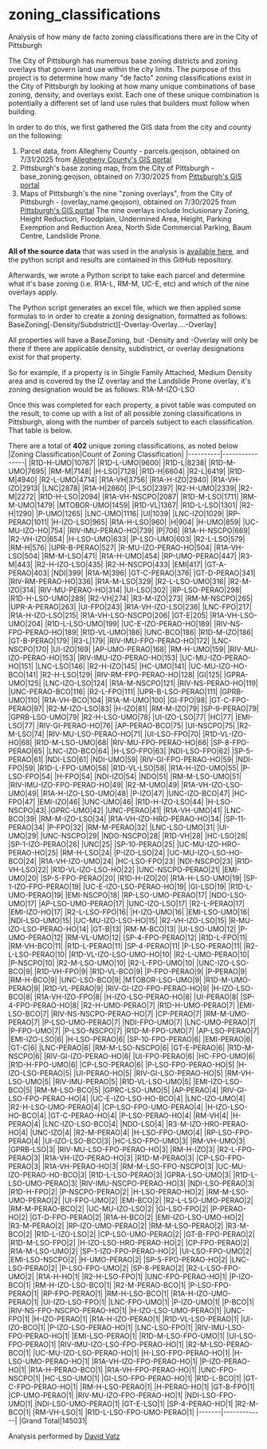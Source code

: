 # zoning_classifications

Analysis of how many de facto zoning classifications there are in the City of Pittsburgh

The City of Pittsburgh has numerous base zoning districts and zoning overlays that govern land use within the city limits. The purpose of this project is to determine how many "de facto" zoning classifications exist in the City of Pittsburgh by looking at how many unique combinations of base zoning, density, and overlays exist. Each one of these unique combination is potentially a different set of land use rules that builders must follow when building.

In order to do this, we first gathered the GIS data from the city and county on the following:
1) Parcel data, from Allegheny County - parcels.geojson, obtained on 7/31/2025 from [Allegheny County's GIS portal](https://openac-alcogis.opendata.arcgis.com/documents/1b3e5809fb964497a52ca225db492624/explore)
2) Pittsburgh's base zoning map, from the City of Pittsburgh - base_zoning.geojson, obtained on 7/30/2025 from [Pittsburgh's GIS portal](https://pghgishub-pittsburghpa.opendata.arcgis.com/datasets/e67592c2904b497b83ccf876fced7979_0/explore?location=40.430794%2C-79.979856%2C12.17)
3) Maps of Pittsburgh's the nine "zoning overlays", from the City of Pittsburgh - (overlay_name.geojson), obtained on 7/30/2025 from [Pittsburgh's GIS portal](https://pghgishub-pittsburghpa.opendata.arcgis.com/search) The nine overlays include Inclusionary Zoning, Height Reduction, Floodplain, Undermined Area, Height, Parking Exemption and Reduction Area, North Side Commercial Parking, Baum Centre, Landslide Prone.

**All of the source data** that was used in the analysis is [available here](https://drive.google.com/drive/folders/1tAAWBCRdL9UOF101u-l9g13xcutG1jkU?usp=sharing), and the python script and results are contained in this GitHub repository.

Afterwards, we wrote a Python script to take each parcel and determine what it's base zoning (i.e. R1A-L, RM-M, UC-E, etc) and which of the nine overlays apply.

The Python script generates an excel file, which we then applied some formulas to in order to create a zoning designation, formatted as follows:
BaseZoning[-Density/Subdistrict][-Overlay-Overlay....-Overlay]

All properties will have a BaseZoning, but -Density and -Overlay will only be there if there are applicable density, subdistrict, or overlay designations exist for that property.

So for example, if a property is in Single Family Attached, Medium Density area and is covered by the IZ overlay and the Landslide Prone overlay, it's zoning designation would be as follows:
R1A-M-IZO-LSO

Once this was completed for each property, a pivot table was computed on the result, to come up with a list of all possible zoning classifications in Pittsburgh, along with the number of parcels subject to each classification. That table is below.

There are a total of **402** unique zoning classifications, as noted below
|Zoning Classification|Count of Zoning Classification|
|----------|----------------|
|R1D-H-UMO|10767|
|R1D-L-UMO|9600|
|R1D-L|8238|
|R1D-M-UMO|7695|
|RM-M|7148|
|H-LSO|7128|
|R1D-H|6604|
|R2-L|6419|
|R1D-M|4940|
|R2-L-UMO|4714|
|R1A-VH|3756|
|R1A-H-IZO|2940|
|R1A-VH-IZO|2913|
|LNC|2878|
|R1A-H|2860|
|P-LSO|2397|
|R2-H-UMO|2339|
|R2-M|2272|
|R1D-H-LSO|2094|
|R1A-VH-NSCPO|2087|
|R1D-M-LSO|1711|
|RM-M-UMO|1479|
|MTOBOR-UMO|1459|
|R1D-VL|1367|
|R1D-L-LSO|1301|
|R2-H|1290|
|P-UMO|1265|
|LNC-UMO|1116|
|UI|1039|
|LNC-IZO|1029|
|RP-PERAO|1011|
|H-IZO-LSO|965|
|R1A-H-LSO|960|
|H|904|
|H-UMO|859|
|UC-MU-IZO-HO|754|
|RIV-IMU-PERAO-HO|739|
|P|706|
|R1A-H-NSCPO|669|
|R2-VH-IZO|654|
|H-LSO-UMO|633|
|P-LSO-UMO|603|
|R2-L-LSO|579|
|RM-H|576|
|UPR-B-PERAO|527|
|R-MU-IZO-PERAO-HO|504|
|R1A-VH-LSO|504|
|RM-M-LSO|471|
|R1A-H-UMO|454|
|RP-UMO-PERAO|447|
|R3-M|443|
|R2-H-IZO-LSO|435|
|R2-H-NSCPO|433|
|EMI|417|
|GT-A-PERAO|403|
|NDI|399|
|R1A-M|396|
|GT-C-PERAO|376|
|GT-D-PERAO|341|
|RIV-RM-PERAO-HO|336|
|R1A-M-LSO|329|
|R2-L-LSO-UMO|316|
|R2-M-IZO|314|
|RIV-MU-PERAO-HO|314|
|UI-LSO|302|
|RP-LSO-PERAO|298|
|R1D-H-LSO-UMO|289|
|R2-VH|274|
|R3-M-IZO|273|
|RM-M-NSCPO|265|
|UPR-A-PERAO|263|
|UI-FPO|243|
|R1A-VH-IZO-LSO|236|
|LNC-FPO|217|
|R1A-H-IZO-LSO|215|
|R1A-VH-LSO-NSCPO|206|
|GT-E|205|
|R1A-VH-LSO-UMO|204|
|R1D-L-LSO-UMO|199|
|UC-E-IZO-PERAO-HO|189|
|RIV-NS-FPO-PERAO-HO|189|
|R1D-VL-UMO|186|
|UNC-BCO|186|
|R1D-M-IZO|186|
|GT-B-PERAO|179|
|R3-L|179|
|RIV-IMU-FPO-PERAO-HO|172|
|LNC-NSCPO|170|
|UI-IZO|169|
|AP-UMO-PERAO|168|
|RM-H-UMO|159|
|RIV-MU-IZO-PERAO-HO|153|
|RIV-IMU-IZO-PERAO-HO|153|
|UC-MU-IZO-PERAO-HO|151|
|LNC-LSO|146|
|R2-H-IZO|145|
|HC-UMO|141|
|UC-MU-IZO-HO-BCO|141|
|R2-H-LSO|129|
|RIV-RM-FPO-PERAO-HO|128|
|GI|125|
|GPRA-UMO|125|
|LNC-IZO-LSO|124|
|R1A-M-NSCPO|121|
|RIV-NS-PERAO-HO|119|
|UNC-PERAO-BCO|116|
|R2-L-FPO|111|
|UPR-B-LSO-PERAO|111|
|GPRB-UMO|110|
|R1A-VH-BCO|104|
|R1A-M-UMO|100|
|GI-FPO|98|
|GT-C-FPO-PERAO|97|
|R2-M-IZO-LSO|83|
|H-IZO|81|
|RM-M-IZO|79|
|SP-9-PERAO|79|
|GPRB-LSO-UMO|79|
|R2-H-LSO-UMO|78|
|UI-IZO-LSO|77|
|HC|77|
|EMI-LSO|77|
|RIV-GI-PERAO-HO|76|
|AP-PERAO-BCO|75|
|UI-NSCPO|75|
|R2-M-LSO|74|
|RIV-MU-LSO-PERAO-HO|71|
|UI-LSO-FPO|70|
|R1D-VL-IZO-HO|68|
|R1D-M-LSO-UMO|68|
|RIV-MU-FPO-PERAO-HO|66|
|SP-8-FPO-PERAO|65|
|LNC-IZO-BCO|64|
|H-LSO-FPO|63|
|NDI-LSO-FPO|62|
|SP-5-PERAO|61|
|NDI-LSO|61|
|NDI-UMO|59|
|RIV-GI-FPO-PERAO-HO|59|
|NDI-FPO|59|
|R1D-L-FPO-UMO|58|
|R1D-VL-LSO|58|
|R1A-H-IZO-UMO|55|
|P-LSO-FPO|54|
|H-FPO|54|
|NDI-IZO|54|
|NDO|51|
|RM-M-LSO-UMO|51|
|RIV-IMU-IZO-FPO-PERAO-HO|49|
|R2-M-UMO|49|
|R1A-VH-IZO-LSO-UMO|49|
|R1A-H-IZO-LSO-UMO|48|
|P-IZO|47|
|UNC-IZO-BCO|47|
|HC-FPO|47|
|EMI-IZO|46|
|UNC-UMO|46|
|R1D-H-IZO-LSO|44|
|H-LSO-NSCPO|43|
|GPRC-UMO|42|
|UNC-PERAO|41|
|R1A-VH-UMO|41|
|LNC-BCO|39|
|RM-M-IZO-LSO|34|
|R1A-VH-IZO-HRO-PERAO-HO|34|
|SP-11-PERAO|34|
|P-FPO|32|
|RM-M-PERAO|32|
|LNC-LSO-UMO|31|
|UI-UMO|29|
|UNC-NSCPO|29|
|NDO-NSCPO|28|
|R1D-VH|28|
|HC-LSO|26|
|SP-1-IZO-PERAO|26|
|UNC|25|
|SP-10-PERAO|25|
|UC-MU-IZO-HRO-PERAO-HO|25|
|RM-H-LSO|24|
|P-IZO-LSO|24|
|UC-MU-IZO-LSO-HO-BCO|24|
|R1A-VH-IZO-UMO|24|
|HC-LSO-FPO|23|
|NDI-NSCPO|23|
|R1D-VH-LSO|22|
|R1D-VL-IZO-LSO-HO|22|
|UNC-NSCPO-PERAO|21|
|EMI-UMO|20|
|SP-5-FPO-PERAO|20|
|R1D-H-IZO|20|
|R1A-H-LSO-UMO|19|
|SP-1-IZO-FPO-PERAO|19|
|UC-E-IZO-LSO-PERAO-HO|19|
|GI-LSO|19|
|R1D-L-UMO-PERAO|19|
|EMI-NSCPO|18|
|RP-LSO-UMO-PERAO|17|
|NDO-LSO-UMO|17|
|AP-LSO-UMO-PERAO|17|
|UNC-IZO-LSO|17|
|R2-L-PERAO|17|
|EMI-IZO-HO|17|
|R2-L-LSO-FPO|16|
|H-IZO-UMO|16|
|EMI-LSO-UMO|16|
|NDI-LSO-UMO|15|
|UC-MU-IZO-LSO-HO|15|
|R2-VH-IZO-LSO|15|
|R-MU-IZO-LSO-PERAO-HO|14|
|GT-B|13|
|RM-M-BCO|13|
|UI-LSO-UMO|12|
|P-UMO-PERAO|12|
|RM-VL-UMO|12|
|SP-4-FPO-PERAO|12|
|R1D-L-FPO|11|
|RM-VH-BCO|11|
|R1D-L-PERAO|11|
|SP-4-PERAO|11|
|P-LSO-PERAO|11|
|R2-L-LSO-PERAO|10|
|R1D-VL-IZO-LSO-UMO-HO|10|
|R2-L-UMO-PERAO|10|
|P-NSCPO|10|
|R2-M-LSO-UMO|10|
|R2-L-FPO-UMO|10|
|UNC-IZO-LSO-BCO|9|
|R1D-VH-FPO|9|
|R1D-VL-BCO|9|
|P-FPO-PERAO|9|
|P-PERAO|9|
|RM-H-BCO|9|
|UNC-LSO-BCO|9|
|MTOBOR-LSO-UMO|9|
|R1D-M-UMO-PERAO|9|
|R1D-VL-PERAO|9|
|RIV-GI-IZO-FPO-PERAO-HO|9|
|H-IZO-LSO-BCO|8|
|R1A-VH-IZO-FPO|8|
|H-IZO-LSO-PERAO-HO|8|
|UI-PERAO|8|
|SP-4-FPO-PERAO-HO|8|
|R2-H-UMO-PERAO|7|
|R1D-H-UMO-PERAO|7|
|EMI-LSO-BCO|7|
|RIV-NS-NSCPO-PERAO-HO|7|
|CP-PERAO|7|
|RM-M-UMO-PERAO|7|
|P-LSO-UMO-PERAO|7|
|NDI-FPO-UMO|7|
|LNC-UMO-PERAO|7|
|P-FPO-UMO|7|
|P-LSO-NSCPO|7|
|R1D-M-FPO-UMO|7|
|AP-LSO-PERAO|7|
|EMI-IZO-LSO|6|
|H-LSO-PERAO|6|
|SP-10-FPO-PERAO|6|
|EMI-PERAO|6|
|GT-C|6|
|LNC-PERAO|6|
|RM-M-LSO-NSCPO|6|
|GT-E-PERAO|6|
|R1D-M-NSCPO|6|
|RIV-GI-IZO-PERAO-HO|6|
|UI-FPO-PERAO|6|
|HC-FPO-UMO|6|
|R1D-H-FPO-UMO|6|
|CP-LSO-PERAO|6|
|P-LSO-FPO-PERAO-HO|5|
|H-IZO-LSO-PERAO|5|
|UI-PERAO-HO|5|
|RIV-GI-LSO-PERAO-HO|5|
|RM-VH-LSO-UMO|5|
|RIV-IMU-PERAO|5|
|R1D-VL-LSO-UMO|5|
|EMI-IZO-LSO-BCO|5|
|RM-M-LSO-BCO|5|
|GPRC-LSO-UMO|5|
|AP-PERAO|4|
|RIV-GI-LSO-FPO-PERAO-HO|4|
|UC-E-IZO-LSO-HO-BCO|4|
|LNC-IZO-UMO|4|
|R2-H-LSO-UMO-PERAO|4|
|CP-LSO-FPO-UMO-PERAO|4|
|H-IZO-LSO-HO-BCO|4|
|GT-C-PERAO-HO|4|
|P-LSO-PERAO-HO|4|
|RM-VH|4|
|H-PERAO|4|
|LNC-IZO-LSO-BCO|4|
|NDO-LSO|4|
|R3-M-IZO-HRO-PERAO-HO|4|
|UNC-IZO|4|
|R2-M-PERAO|4|
|H-LSO-FPO-UMO|4|
|RP-LSO-FPO-PERAO|4|
|UI-IZO-LSO-BCO|3|
|HC-LSO-FPO-UMO|3|
|RM-VH-UMO|3|
|GPRB-LSO|3|
|RIV-MU-LSO-FPO-PERAO-HO|3|
|RM-H-IZO|3|
|R2-L-FPO-PERAO|3|
|R1A-VH-IZO-PERAO-HO|3|
|R1D-M-PERAO|3|
|CP-LSO-FPO-PERAO|3|
|R1A-VH-PERAO-HO|3|
|RM-M-LSO-FPO-NSCPO|3|
|UC-MU-IZO-PERAO-HO-BCO|3|
|R1D-L-LSO-PERAO|3|
|GPRA-LSO-UMO|3|
|R1D-L-LSO-UMO-PERAO|3|
|RIV-IMU-NSCPO-PERAO-HO|3|
|NDI-LSO-PERAO|3|
|R1D-H-FPO|2|
|P-NSCPO-PERAO|2|
|H-LSO-PERAO-HO|2|
|RM-M-LSO-UMO-PERAO|2|
|UI-FPO-UMO|2|
|EMI-BCO|2|
|R2-L-LSO-UMO-PERAO|2|
|RM-M-PERAO-BCO|2|
|UC-MU-IZO-LSO|2|
|GI-LSO-FPO|2|
|P-PERAO-HO|2|
|GT-D-FPO-PERAO|2|
|R1A-H-BCO|2|
|EMI-IZO-LSO-UMO-HO|2|
|R3-M-PERAO|2|
|RP-IZO-UMO-PERAO|2|
|RM-M-LSO-PERAO|2|
|R3-M-BCO|2|
|R1D-L-IZO-LSO|2|
|CP-LSO-UMO-PERAO|2|
|GT-B-FPO-PERAO|2|
|R1D-M-LSO-FPO|2|
|H-IZO-LSO-HRO-PERAO-HO|2|
|CP-FPO-PERAO|2|
|R1A-M-LSO-UMO|2|
|SP-1-IZO-FPO-PERAO-HO|2|
|UI-LSO-FPO-UMO|2|
|EMI-LSO-NSCPO|2|
|H-UMO-PERAO|2|
|SP-5-FPO-PERAO-HO|2|
|LNC-LSO-PERAO|2|
|P-LSO-FPO-UMO|2|
|SP-8-PERAO|2|
|R2-L-LSO-FPO-UMO|2|
|R1A-H-HO|1|
|R2-H-LSO-FPO|1|
|UNC-FPO-PERAO-HO|1|
|P-IZO-BCO|1|
|RM-H-IZO-LSO-BCO|1|
|R2-M-PERAO-BCO|1|
|P-LSO-FPO-PERAO|1|
|RP-FPO-PERAO|1|
|RM-H-LSO-BCO|1|
|R1A-H-IZO-UMO-PERAO|1|
|UI-IZO-LSO-FPO|1|
|LNC-FPO-UMO|1|
|P-IZO-UMO|1|
|P-BCO|1|
|RIV-NS-FPO-NSCPO-PERAO-HO|1|
|H-IZO-LSO-UMO-PERAO|1|
|UNC-FPO|1|
|H-IZO-PERAO|1|
|R1A-H-IZO-PERAO|1|
|R1D-VL-LSO-PERAO|1|
|UI-IZO-BCO|1|
|P-IZO-LSO-PERAO-HO|1|
|LNC-LSO-FPO|1|
|RIV-IMU-LSO-FPO-PERAO-HO|1|
|EMI-LSO-PERAO|1|
|R1D-M-LSO-FPO-UMO|1|
|UI-LSO-FPO-PERAO|1|
|RIV-IMU-IZO-LSO-FPO-PERAO-HO|1|
|R2-M-LSO-PERAO-BCO|1|
|UC-MU-IZO-LSO-PERAO-HO|1|
|H-LSO-FPO-PERAO-HO|1|
|H-LSO-UMO-PERAO-HO|1|
|R1A-VH-IZO-FPO-PERAO-HO|1|
|P-IZO-PERAO-HO|1|
|R1A-H-PERAO-BCO|1|
|R1A-VH-FPO-PERAO-HO|1|
|UNC-FPO-NSCPO|1|
|HC-LSO-UMO|1|
|GI-LSO-FPO-PERAO-HO|1|
|R1D-L-BCO|1|
|GT-C-FPO-PERAO-HO|1|
|RM-H-LSO-PERAO|1|
|H-PERAO-HO|1|
|GT-B-FPO|1|
|CP-UMO-PERAO|1|
|RIV-MU-IZO-FPO-PERAO-HO|1|
|NDI-LSO-FPO-UMO|1|
|NDI-LSO-UMO-PERAO|1|
|GT-E-LSO|1|
|SP-4-PERAO-HO|1|
|R2-M-BCO|1|
|RM-VH-LSO|1|
|R1D-L-LSO-FPO-UMO-PERAO|1|
|-------|-------------|
|Grand Total|145031|

Analysis performed by [David Vatz](https://github.com/davidvatz)
